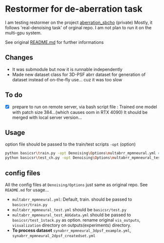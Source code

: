 # Restormer for de-aberration task

I am testing restormer on the project [aberration_sbcho](https://github.com/chhyyi/aberration_sbcho) (private)
Mostly, it follows 'real-denoising task' of orginal repo. I am not plan to run it on the multi-gpu system.
  
See original [README.md](https://github.com/swz30/Restormer/blob/main/README.md) for further informations

## Changes
* It was submodule but now it is runnable independently
* Made new dataset class for 3D-PSF abrr dataset for generation of dataset instead of on-the-fly use... cuz it was too slow
## To do 
- [x] prepare to run on remote server, via bash script file : Trained one model with patch size 384...(which causes oom in RTX 4090) It should be merged with local server version...

## Usage
option file should be passed to the train/test scripts ```-opt``` (option)
```bash
python basicsr\train.py -opt Denoising\Options\multabrr_mpmneural.yml # for train
python basicsr\test_ch.py -opt Denoising\Options\multabrr_mpmneural_test.yml # for test. should modify config file to pass desired 'resume state'
```

## config files
All the config files at ```Denoising/Options``` just same as original repo. See ```README.md``` for usage...

* ```multabrr_mpmneural.yml```: Default, train. should be passed to ```basicsr/train.py```
* ```multabrr_mpmneural_test.yml``` should be ```basicsr/test.py```
* ```multabrr_mpmneural_test_AUGdata.yml``` should be passed to ```basicsr/test_1stack.py``` as option. rename original ```vis_outputs```, ```visualization``` directory on outputs(experiments) directory.
* **To process dataset** ```synabrr_mpmneural_3dpsf_example.yml```, ```synabrr_mpmneural_2dpsf_createdset.yml```